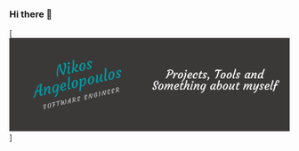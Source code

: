 ### Hi there 👋

[![Header](https://raw.githubusercontent.com/NickAnge/NickAnge/main/header.png?token=AMV7RDSNHQBLR3YDV6MPNLC76XR7S "Header")]



<!--
**NickAnge/NickAnge** is a ✨ _special_ ✨ repository because its `README.md` (this file) appears on your GitHub profile.

Here are some ideas to get you started:

- 🔭 I’m currently working on ...
- 🌱 I’m currently learning ...
- 👯 I’m looking to collaborate on ...
- 🤔 I’m looking for help with ...
- 💬 Ask me about ...
- 📫 How to reach me: ...
- 😄 Pronouns: ...
- ⚡ Fun fact: ...
-->
 

